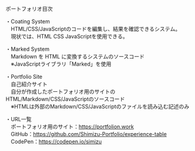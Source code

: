 ポートフォリオ目次  

・Coating System  
　HTML/CSS/JavaScriptのコードを編集し、結果を確認できるシステム。  
　現状では、HTML CSS JavaScriptを使用できる。  

・Marked System  
　Markdown を HTML に変換するシステムのソースコード  
　※JavaScriptライブラリ「Marked」を使用  

 ・Portfolio Site  
　自己紹介サイト  
　自分が作成したポートフォリオ用のサイトのHTML/Markdown/CSS/JavaScriptのソースコード  
　※HTMLは外部のMarkdown/CSS/JavaScriptのファイルを読み込む記述のみ  

・URL一覧  
　ポートフォリオ用のサイト：https://portfolion.work  
　GitHub：https://github.com/Shimizu-Portfolio/experience-table  
　CodePen：https://codepen.io/simizu
